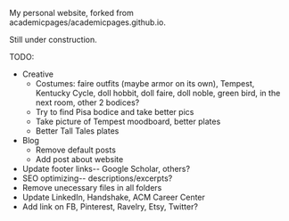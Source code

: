 My personal website, forked from academicpages/academicpages.github.io.

Still under construction.

TODO:
* Creative
  * Costumes: faire outfits (maybe armor on its own), Tempest, Kentucky Cycle, doll hobbit, doll faire, doll noble, green bird, in the next room,  other 2 bodices?
  * Try to find Pisa bodice and take better pics
  * Take picture of Tempest moodboard, better plates
  * Better Tall Tales plates
* Blog
  * Remove default posts
  * Add post about website
* Update footer links-- Google Scholar, others?
* SEO optimizing-- descriptions/excerpts?
* Remove unecessary files in all folders
* Update LinkedIn, Handshake, ACM Career Center
* Add link on FB, Pinterest, Ravelry, Etsy, Twitter?
